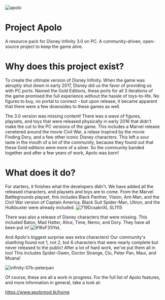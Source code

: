 ![apolo](https://user-images.githubusercontent.com/54723600/128648941-7b8a35b5-aae1-4b76-95a1-53075f3cdd25.JPG)

# Project Apolo
A resource pack for Disney Infinity 3.0 on PC. A community-driven, open-source project to keep the game alive.

# Why does this project exist?
To create the ultimate version of Disney Infinity. When the game was abruptly shut down in early 2017, Disney did us the favor of providing us with PC ports. Named the Gold Editions, these ports for all 3 iterations of the game promised the full experience without the hassle of toys-to-life. No figures to buy, no portal to connect - but upon release, it became apparent that there were a few downsides to these games as well. 

The 3.0 version was missing content! There was a wave of figures, playsets, and toys that were released physically in early 2016 that didn't make the cut to the PC versions of the game. This includes a Marvel release cenetered around the movie Civil War, a relase inspired by the movie Finding Dory, and a few other iconic Disney characters. This left a sour taste in the mouth of a lot of the community, because they found out that these Gold editions were more of a silver. So the community banded together and after a few years of work, Apolo was born!

# What does it do?
For starters, it finishes what the developers didn't. We have added all the released characters, and playsets and toys are to come. From the Marvel Battlegrounds playset, this includes Black Panther, Vision, Ant-Man, and the Civil War version of Captain America. Black Suit Spider-Man, Ultron, and the Hulkbuster were already included.
![719DcsaknXL _SL1115_](https://user-images.githubusercontent.com/54723600/128649041-22a5e3ca-9e50-4682-882a-d9ffc8a382f9.jpg)

There was also a release of Disney characters that were missing. This included Baloo, Mad Hatter, Alice, Time, Nemo, and Dory. They have all been put in!
![916xF31iYeL](https://user-images.githubusercontent.com/54723600/128649171-55c6b297-212e-425b-8bd7-d1a285285daf.jpg)

And Apolo's biggest surprise was extra characters! Our community's sluething found not 1, not 2, but 6 characters that were nearly complete but never released to the public! After a lot of hard work, we've put them all in too! This includes Spider-Gwen, Doctor Strange, Clu, Peter Pan, Maui, and Moana!

![infinity-07b-peterpan](https://user-images.githubusercontent.com/54723600/128649367-844538af-a779-43d6-8335-21ee22cc6a12.jpg)

Of course, these are all a work in progress. For the full list of Apolo features, and more information in general, take a look at:

https://www.apolomod.tk/home
